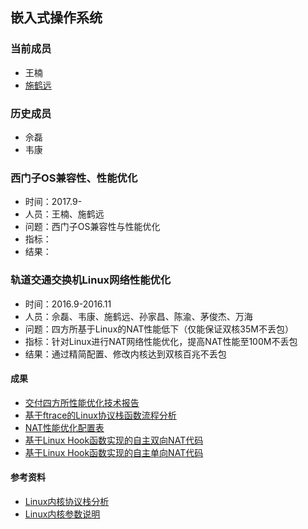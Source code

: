 ## 嵌入式操作系统
### 当前成员
- 王楠
- [施鹤远](https://shiheyuan.github.io/home/)

### 历史成员
- 佘磊
- 韦康


### 西门子OS兼容性、性能优化
- 时间：2017.9-
- 人员：王楠、施鹤远
- 问题：西门子OS兼容性与性能优化
- 指标：
- 结果：

### 轨道交通交换机Linux网络性能优化

- 时间：2016.9-2016.11
- 人员：佘磊、韦康、施鹤远、孙家昌、陈渝、茅俊杰、万海
- 问题：四方所基于Linux的NAT性能低下（仅能保证双核35M不丢包）
- 指标：针对Linux进行NAT网络性能优化，提高NAT性能至100M不丢包
- 结果：通过精简配置、修改内核达到双核百兆不丢包

#### 成果
- [交付四方所性能优化技术报告](https://github.com/shiheyuan/rtos/blob/master/%E5%86%85%E6%A0%B8NAT%E6%80%A7%E8%83%BD%E4%BC%98%E5%8C%96%E5%88%86%E6%9E%90.pdf)
- [基于ftrace的Linux协议栈函数流程分析](https://github.com/shiheyuan/rtos/blob/master/ftrace%E5%87%BD%E6%95%B0%E6%B5%81%E7%A8%8B%E5%88%86%E6%9E%90.txt)
- [NAT性能优化配置表](https://github.com/shiheyuan/rtos/blob/master/config_simple.txt)
- [基于Linux Hook函数实现的自主双向NAT代码](https://github.com/shiheyuan/rtos/blob/master/nat_full.c)
- [基于Linux Hook函数实现的自主单向NAT代码](https://github.com/shiheyuan/rtos/blob/master/nat_part.c)

#### 参考资料
- [Linux内核协议栈分析](http://blog.csdn.net/qy532846454/article/category/1385933/2)
- [Linux内核参数说明](http://blog.csdn.net/zdy0_2004/article/details/50379422)
